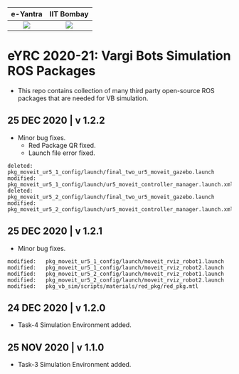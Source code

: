 |                      e-Yantra                      |                          IIT Bombay                          |
| :------------------------------------------------: | :----------------------------------------------------------: |
| ![](http://mooc.e-yantra.org/img/eYantra_logo.svg) | ![](https://upload.wikimedia.org/wikipedia/en/thumb/d/d0/IIT_Bombay_color_logo.png/220px-IIT_Bombay_color_logo.png) |



# eYRC 2020-21: Vargi Bots Simulation ROS Packages

* This repo contains collection of many third party open-source ROS packages that are needed for VB simulation.



## 25 DEC 2020 | v 1.2.2

* Minor bug fixes.
  * Red Package QR fixed.
  * Launch file error fixed.

```
deleted:    pkg_moveit_ur5_1_config/launch/final_two_ur5_moveit_gazebo.launch
modified:   pkg_moveit_ur5_1_config/launch/ur5_moveit_controller_manager.launch.xml
deleted:    pkg_moveit_ur5_2_config/launch/final_two_ur5_moveit_gazebo.launch
modified:   pkg_moveit_ur5_2_config/launch/ur5_moveit_controller_manager.launch.xml
```



## 25 DEC 2020 | v 1.2.1

* Minor bug fixes.

```
modified:   pkg_moveit_ur5_1_config/launch/moveit_rviz_robot1.launch
modified:   pkg_moveit_ur5_1_config/launch/moveit_rviz_robot2.launch
modified:   pkg_moveit_ur5_2_config/launch/moveit_rviz_robot1.launch
modified:   pkg_moveit_ur5_2_config/launch/moveit_rviz_robot2.launch
modified:   pkg_vb_sim/scripts/materials/red_pkg/red_pkg.mtl
```



## 24 DEC 2020 | v 1.2.0

* Task-4 Simulation Environment added.

  

## 25 NOV 2020 | v 1.1.0

* Task-3 Simulation Environment added.